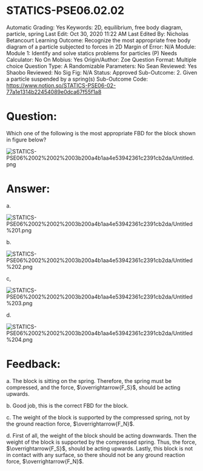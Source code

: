 # STATICS-PSE06.02.02

Automatic Grading: Yes
Keywords: 2D, equilibrium, free body diagram, particle, spring
Last Edit: Oct 30, 2020 11:22 AM
Last Edited By: Nicholas Betancourt
Learning Outcome: Recognize the most appropriate free body diagram of a particle subjected to forces in 2D
Margin of Error: N/A
Module: Module 1: Identify and solve statics problems for particles (P)
Needs Calculator: No
On Mobius: Yes
Origin/Author: Zoe
Question Format: Multiple choice
Question Type: A
Randomizable Parameters: No
Sean Reviewed: Yes
Shaobo Reviewed: No
Sig Fig: N/A
Status: Approved
Sub-Outcome: 2. Given a particle suspended by a spring(s)
Sub-Outcome Code: https://www.notion.so/STATICS-PSE06-02-77a1e1314b22454089e0dca67f55f1a8

# Question:

Which one of the following is the most appropriate FBD for the block shown in figure below?

![STATICS-PSE06%2002%2002%2003b200a4b1aa4e53942361c2391cb2da/Untitled.png](STATICS-PSE06%2002%2002%2003b200a4b1aa4e53942361c2391cb2da/Untitled.png)

# Answer:

a. 

![STATICS-PSE06%2002%2002%2003b200a4b1aa4e53942361c2391cb2da/Untitled%201.png](STATICS-PSE06%2002%2002%2003b200a4b1aa4e53942361c2391cb2da/Untitled%201.png)

b.

![STATICS-PSE06%2002%2002%2003b200a4b1aa4e53942361c2391cb2da/Untitled%202.png](STATICS-PSE06%2002%2002%2003b200a4b1aa4e53942361c2391cb2da/Untitled%202.png)

c,

![STATICS-PSE06%2002%2002%2003b200a4b1aa4e53942361c2391cb2da/Untitled%203.png](STATICS-PSE06%2002%2002%2003b200a4b1aa4e53942361c2391cb2da/Untitled%203.png)

d.

![STATICS-PSE06%2002%2002%2003b200a4b1aa4e53942361c2391cb2da/Untitled%204.png](STATICS-PSE06%2002%2002%2003b200a4b1aa4e53942361c2391cb2da/Untitled%204.png)

# Feedback:

a. The block is sitting on the spring. Therefore, the spring must be compressed, and the force, $\overrightarrow{F_S}$, should be acting upwards. 

b. Good job, this is the correct FBD for the block.

c. The weight of the block is supported by the compressed spring, not by the ground reaction force,  $\overrightarrow{F_N}$. 

d. First of all, the weight of the block should be acting downwards. Then the weight of the block is supported by the compressed spring. Thus, the force, $\overrightarrow{F_S}$, should be acting upwards. Lastly, this block is not in contact with any surface, so there should not be any ground reaction force,  $\overrightarrow{F_N}$.